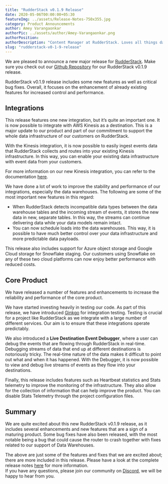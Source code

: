 ```yaml
---
title: "RudderStack v0.1.9 Release"
date: 2020-05-06T00:00:00+05:30
featureImg: ../assets/Release-Notes-750x355.jpg
category: Product Announcements
author: Amey Varangaonkar
authorPic: ../assets/author/Amey-Varangaonkar.png
authorPosition: 
authorDescription: "Content Manager at RudderStack. Loves all things data. Manchester United, music, and sci-fi fan, among other things."
slug: "rudderstack-v0-1-9-release"
---
```

We are pleased to announce a new major release for [RudderStack](http://www.rudderstack.com). Make sure you check out our [Github Repository](https://github.com/rudderlabs/rudder-server) for our RudderStack v0.1.9 release.

RudderStack v0.1.9 release includes some new features as well as critical bug fixes. Overall, it focuses on the enhancement of already existing features for increased control and performance.

Integrations
------------

This release features one new integration, but it’s quite an important one. It is now possible to integrate with AWS Kinesis as a destination. This is a major update to our product and part of our commitment to support the whole data infrastructure of our customers on RudderStack. 

With the Kinesis integration, it is now possible to easily ingest events data that RudderStack collects and routes into your existing Kinesis infrastructure. In this way, you can enable your existing data infrastructure with event data from your customers. 

For more information on our new Kinesis integration, you can refer to the documentation [here](https://docs.rudderstack.com/destinations/amazon-kinesis).

We have done a lot of work to improve the stability and performance of our integrations, especially the data warehouses. The following are some of the most important new features in this regard:  

*   When RudderStack detects incompatible data types between the data warehouse tables and the incoming stream of events, it stores the new data in new, separate tables. In this way, the streams can continue delivering data while your data models remain intact.
*   You can now schedule loads into the data warehouses. This way, it is possible to have much better control over your data infrastructure and more predictable data payloads. 

This release also includes support for Azure object storage and Google Cloud storage for Snowflake staging. Our customers using Snowflake on any of these two cloud platforms can now enjoy better performance with reduced costs. 

Core Product
------------

We have released a number of features and enhancements to increase the reliability and performance of the core product.

We have started investing heavily in testing our code. As part of this release, we have introduced [Ginkgo](https://onsi.github.io/ginkgo/) for integration testing. Testing is crucial for a project like RudderStack as we integrate with a large number of different services. Our aim is to ensure that these integrations operate predictably.

We also introduced a **Live Destination Event Debugger**, where a user can debug the events that are flowing through RudderStack in real-time. Debugging streams of data that end up at different destinations is notoriously tricky. The real-time nature of the data makes it difficult to point out what and when it has happened. With the Debugger, it is now possible to view and debug live streams of events as they flow into your destinations.

Finally, this release includes features such as Heartbeat statistics and Stats telemetry to improve the monitoring of the infrastructure. They also allow for the collection of information that can help improve the product. You can disable Stats Telemetry through the project configuration files.  

Summary
-------

We are quite excited about this new RudderStack v0.1.9 release, as it includes several enhancements and new features that are a sign of a maturing product. Some bug fixes have also been released, with the most notable being a bug that could cause the router to crash together with fixes related to our support of Data Warehouses.   

The above are just some of the features and fixes that we are excited about; there are more included in this release. Please have a look at the complete release notes [here](https://github.com/rudderlabs/rudder-server/releases) for more information.  
If you have any questions, please join our community on [Discord](https://discordapp.com/invite/xNEdEGw), we will be happy to hear from you.